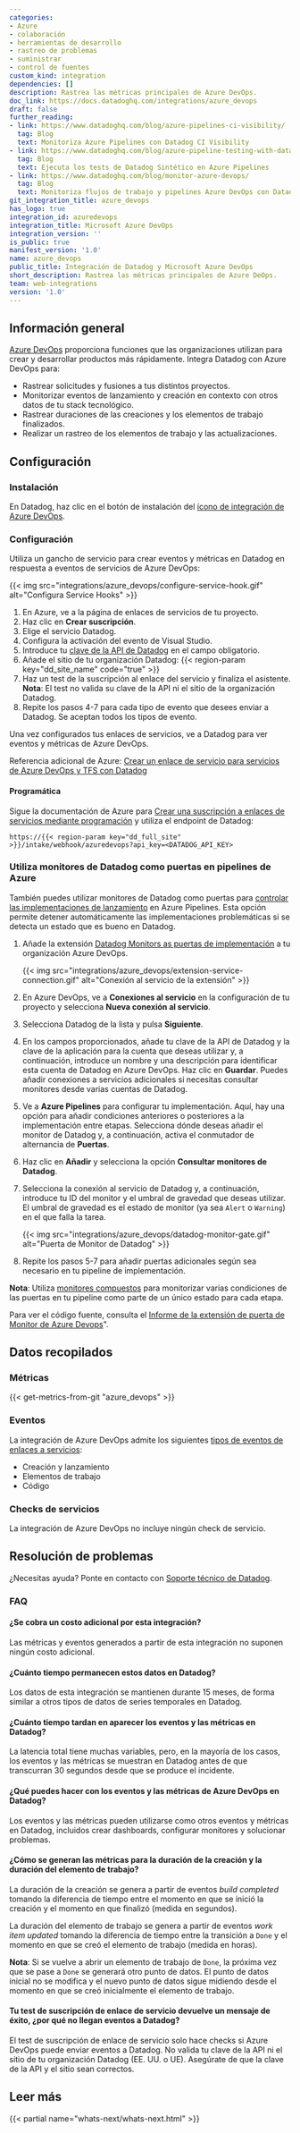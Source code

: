 ```yaml
---
categories:
- Azure
- colaboración
- herramientas de desarrollo
- rastreo de problemas
- suministrar
- control de fuentes
custom_kind: integration
dependencies: []
description: Rastrea las métricas principales de Azure DevOps.
doc_link: https://docs.datadoghq.com/integrations/azure_devops
draft: false
further_reading:
- link: https://www.datadoghq.com/blog/azure-pipelines-ci-visibility/
  tag: Blog
  text: Monitoriza Azure Pipelines con Datadog CI Visibility
- link: https://www.datadoghq.com/blog/azure-pipeline-testing-with-datadog-synthetic-monitoring/
  tag: Blog
  text: Ejecuta los tests de Datadog Sintético en Azure Pipelines
- link: https://www.datadoghq.com/blog/monitor-azure-devops/
  tag: Blog
  text: Monitoriza flujos de trabajo y pipelines Azure DevOps con Datadog
git_integration_title: azure_devops
has_logo: true
integration_id: azuredevops
integration_title: Microsoft Azure DevOps
integration_version: ''
is_public: true
manifest_version: '1.0'
name: azure_devops
public_title: Integración de Datadog y Microsoft Azure DevOps
short_description: Rastrea las métricas principales de Azure DeOps.
team: web-integrations
version: '1.0'
---
```


<!--  CON ORIGEN EN https://github.com/DataDog/dogweb -->
## Información general

[Azure DevOps][1] proporciona funciones que las organizaciones utilizan para crear y desarrollar productos más rápidamente. Integra Datadog con Azure DevOps para:

- Rastrear solicitudes y fusiones a tus distintos proyectos.
- Monitorizar eventos de lanzamiento y creación en contexto con otros datos de tu stack tecnológico.
- Rastrear duraciones de las creaciones y los elementos de trabajo finalizados.
- Realizar un rastreo de los elementos de trabajo y las actualizaciones.

## Configuración

### Instalación

En Datadog, haz clic en el botón de instalación del [ícono de integración de Azure DevOps][2].

### Configuración

Utiliza un gancho de servicio para crear eventos y métricas en Datadog en respuesta a eventos de servicios de Azure DevOps:

{{< img src="integrations/azure_devops/configure-service-hook.gif" alt="Configura Service Hooks" >}}

1. En Azure, ve a la página de enlaces de servicios de tu proyecto.
2. Haz clic en **Crear suscripción**.
3. Elige el servicio Datadog.
4. Configura la activación del evento de Visual Studio.
5. Introduce tu [clave de la API de Datadog][3] en el campo obligatorio.
6. Añade el sitio de tu organización Datadog: {{< region-param key="dd_site_name" code="true" >}}
7. Haz un test de la suscripción al enlace del servicio y finaliza el asistente. **Nota**: El test no valida su clave de la API ni el sitio de la organización Datadog.
8. Repite los pasos 4-7 para cada tipo de evento que desees enviar a Datadog. Se aceptan todos los tipos de evento.

Una vez configurados tus enlaces de servicios, ve a Datadog para ver eventos y métricas de Azure DevOps.

Referencia adicional de Azure: [Crear un enlace de servicio para servicios de Azure DevOps y TFS con Datadog][4]

#### Programática

Sigue la documentación de Azure para [Crear una suscripción a enlaces de servicios mediante programación][5] y utiliza el endpoint de Datadog:

```text
https://{{< region-param key="dd_full_site" >}}/intake/webhook/azuredevops?api_key=<DATADOG_API_KEY>
```

### Utiliza monitores de Datadog como puertas en pipelines de Azure

También puedes utilizar monitores de Datadog como puertas para [controlar las implementaciones de lanzamiento][6] en Azure Pipelines. Esta opción permite detener automáticamente las implementaciones problemáticas si se detecta un estado que es bueno en Datadog.

1. Añade la extensión [Datadog Monitors as puertas de implementación][7] a tu organización Azure DevOps.

    {{< img src="integrations/azure_devops/extension-service-connection.gif" alt="Conexión al servicio de la extensión" >}}

2. En Azure DevOps, ve a **Conexiones al servicio** en la configuración de tu proyecto y selecciona **Nueva conexión al servicio**.
3. Selecciona Datadog de la lista y pulsa **Siguiente**.
4. En los campos proporcionados, añade tu clave de la API de Datadog y la clave de la aplicación para la cuenta que deseas utilizar y, a continuación, introduce un nombre y una descripción para identificar esta cuenta de Datadog en Azure DevOps. Haz clic en **Guardar**. Puedes añadir conexiones a servicios adicionales si necesitas consultar monitores desde varias cuentas de Datadog.
5. Ve a **Azure Pipelines** para configurar tu implementación. Aquí, hay una opción para añadir condiciones anteriores o posteriores a la implementación entre etapas. Selecciona dónde deseas añadir el monitor de Datadog y, a continuación, activa el conmutador de alternancia de **Puertas**.
6. Haz clic en **Añadir** y selecciona la opción **Consultar monitores de Datadog**.
7. Selecciona la conexión al servicio de Datadog y, a continuación, introduce tu ID del monitor y el umbral de gravedad que deseas utilizar. El umbral de gravedad es el estado de monitor (ya sea `Alert` o `Warning`) en el que falla la tarea.

    {{< img src="integrations/azure_devops/datadog-monitor-gate.gif" alt="Puerta de Monitor de Datadog" >}}

8. Repite los pasos 5-7 para añadir puertas adicionales según sea necesario en tu pipeline de implementación.

**Nota**: Utiliza [monitores compuestos][8] para monitorizar varias condiciones de las puertas en tu pipeline como parte de un único estado para cada etapa.

Para ver el código fuente, consulta el [Informe de la extensión de puerta de Monitor de Azure Devops][9]".

## Datos recopilados

### Métricas
{{< get-metrics-from-git "azure_devops" >}}


### Eventos

La integración de Azure DevOps admite los siguientes [tipos de eventos de enlaces a servicios][11]:

- Creación y lanzamiento
- Elementos de trabajo
- Código


### Checks de servicios

La integración de Azure DevOps no incluye ningún check de servicio.

## Resolución de problemas

¿Necesitas ayuda? Ponte en contacto con [Soporte técnico de Datadog][12].

### FAQ

#### ¿Se cobra un costo adicional por esta integración?
Las métricas y eventos generados a partir de esta integración no suponen ningún costo adicional.

#### ¿Cuánto tiempo permanecen estos datos en Datadog?
Los datos de esta integración se mantienen durante 15 meses, de forma similar a otros tipos de datos de series temporales en Datadog.

#### ¿Cuánto tiempo tardan en aparecer los eventos y las métricas en Datadog?
La latencia total tiene muchas variables, pero, en la mayoría de los casos, los eventos y las métricas se muestran en Datadog antes de que transcurran 30 segundos desde que se produce el incidente.

#### ¿Qué puedes hacer con los eventos y las métricas de Azure DevOps en Datadog?
Los eventos y las métricas pueden utilizarse como otros eventos y métricas en Datadog, incluidos crear dashboards, configurar monitores y solucionar problemas.

#### ¿Cómo se generan las métricas para la duración de la creación y la duración del elemento de trabajo?
La duración de la creación se genera a partir de eventos _build completed_ tomando la diferencia de tiempo entre el momento en que se inició la creación y el momento en que finalizó (medida en segundos).

La duración del elemento de trabajo se genera a partir de eventos _work item updated_ tomando la diferencia de tiempo entre la transición a `Done` y el momento en que se creó el elemento de trabajo (medida en horas).

**Nota**: Si se vuelve a abrir un elemento de trabajo de `Done`, la próxima vez que se pase a `Done` se generará otro punto de datos. El punto de datos inicial no se modifica y el nuevo punto de datos sigue midiendo desde el momento en que se creó inicialmente el elemento de trabajo.

#### Tu test de suscripción de enlace de servicio devuelve un mensaje de éxito, ¿por qué no llegan <txprotected>eventos</txprotected> a Datadog?
El test de suscripción de enlace de servicio solo hace checks si Azure DevOps puede enviar <txprotected>eventos</txprotected> a Datadog. No valida tu clave de la API ni el sitio de tu organización Datadog (EE. UU. o UE). Asegúrate de que la clave de la API y el sitio sean correctos.

## Leer más

{{< partial name="whats-next/whats-next.html" >}}

[1]: https://learn.microsoft.com/en-us/azure/devops/user-guide/what-is-azure-devops?toc=%2Fazure%2Fdevops%2Fget-started%2Ftoc.json&view=azure-devops
[2]: https://app.datadoghq.com/integrations/azuredevops
[3]: https://app.datadoghq.com/organization-settings/api-keys
[4]: https://docs.microsoft.com/en-us/azure/devops/service-hooks/services/datadog?view=azure-devops
[5]: https://docs.microsoft.com/en-us/azure/devops/service-hooks/create-subscription?view=azure-devops
[6]: https://docs.microsoft.com/en-us/azure/devops/pipelines/release/approvals/gates?view=azure-devops
[7]: https://marketplace.visualstudio.com/items?itemName=Datadog.datadog-monitors
[8]: /es/monitors/monitor_types/composite/
[9]: https://github.com/DataDog/azure-devops-monitor-gate-extension
[10]: https://github.com/DataDog/dogweb/blob/prod/integration/azure_dev_ops/azure_dev_ops_metadata.csv
[11]: https://docs.microsoft.com/en-us/azure/devops/service-hooks/events?view=azure-devops#available-event-types
[12]: https://docs.datadoghq.com/es/help/